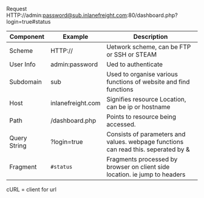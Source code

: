 
Request
HTTP://admin:password@sub.inlanefreight.com:80/dashboard.php?login=true#status

| Component    | Example           | Description                                                                        |
| ------------ | ----------------- | ---------------------------------------------------------------------------------- |
| Scheme       | HTTP://           | Uetwork scheme, can be FTP or SSH or STEAM                                         |
| User Info    | admin:password    | Ued to authenticate                                                                |
| Subdomain    | sub               | Used to organise various functions of website and find functions                   |
| Host         | inlanefreight.com | Signifies resource Location, can be ip or hostname                                 |
| Path         | /dashboard.php    | Points to resource being accessed.                                                 |
| Query String | ?login=true       | Consists of parameters and values. webpage functions can read this. seperated by & |
| Fragment     | `#status`         | Fragments processed by browser on client side location. ie jump to headers         |
cURL = client for url
